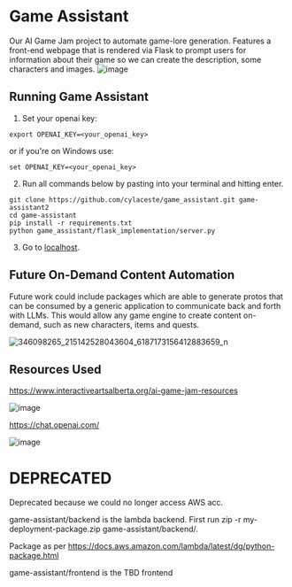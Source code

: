 # Game Assistant
Our AI Game Jam project to automate game-lore generation. Features a front-end webpage that is rendered via Flask to prompt users for information about their game so we can create the description, some characters and images.
![image](https://github.com/cylaceste/game_assistant/assets/120675172/5bc3029d-0153-4233-8d39-c5524e05987b)

## Running Game Assistant
1. Set your openai key:
```
export OPENAI_KEY=<your_openai_key>
```
or if you're on Windows use:
```
set OPENAI_KEY=<your_openai_key>
```
2. Run all commands below by pasting into your terminal and hitting enter.
```
git clone https://github.com/cylaceste/game_assistant.git game-assistant2
cd game-assistant
pip install -r requirements.txt
python game_assistant/flask_implementation/server.py
```
3. Go to [localhost](http://localhost:80).

## Future On-Demand Content Automation

Future work could include packages which are able to generate protos that can be consumed by a generic application to communicate back and forth with LLMs. This would allow any game engine to create content on-demand, such as new characters, items and quests.

![346098265_215142528043604_6187173156412883659_n](https://github.com/cylaceste/game_assistant/assets/120675172/bd546d3d-7190-4516-84b7-474cfdb45661)

## Resources Used
https://www.interactiveartsalberta.org/ai-game-jam-resources

![image](https://github.com/cylaceste/game_assistant/assets/120675172/02119548-e293-4c48-8487-9c6b093c2f3b)

https://chat.openai.com/

![image](https://github.com/cylaceste/game_assistant/assets/120675172/d14b2c1f-2cd2-4f61-9745-52d78c080db9)

# DEPRECATED

Deprecated because we could no longer access AWS acc.

game-assistant/backend is the lambda backend. First run 
zip -r my-deployment-package.zip game-assistant/backend/. 

Package as per https://docs.aws.amazon.com/lambda/latest/dg/python-package.html


game-assistant/frontend is the TBD frontend
